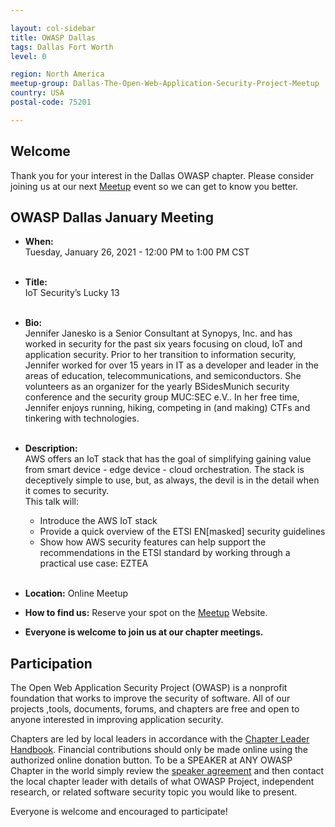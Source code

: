 ```yaml
---

layout: col-sidebar
title: OWASP Dallas
tags: Dallas Fort Worth
level: 0

region: North America
meetup-group: Dallas-The-Open-Web-Application-Security-Project-Meetup
country: USA
postal-code: 75201

---
```


## Welcome
Thank you for your interest in the Dallas OWASP chapter. Please consider joining us at our next [Meetup](https://www.meetup.com/Dallas-The-Open-Web-Application-Security-Project-Meetup/) event so we can get to know you better.

## OWASP Dallas January Meeting
- <b>When:</b><br> Tuesday, January 26, 2021 - 12:00 PM to 1:00 PM CST<br><br>
- <b>Title:</b><br> IoT Security’s Lucky 13<br><br>
- <b>Bio:</b><br> 
Jennifer Janesko is a Senior Consultant at Synopys, Inc. and has worked in security for the past six years focusing on cloud, IoT and application security. Prior to her transition to information security, Jennifer worked for over 15 years in IT as a developer and leader in the areas of education, telecommunications, and semiconductors. She volunteers as an organizer for the yearly BSidesMunich security conference and the security group MUC:SEC e.V.. In her free time, Jennifer enjoys running, hiking, competing in (and making) CTFs and tinkering with technologies.<br><br>
- <b>Description:</b>  
AWS offers an IoT stack that has the goal of simplifying gaining value from smart device - edge device - cloud orchestration. The stack is deceptively simple to use, but, as always, the devil is in the detail when it comes to security.<br>
This talk will:<br> 
  - Introduce the AWS IoT stack<br> 
  - Provide a quick overview of the ETSI EN[masked] security guidelines<br> 
  - Show how AWS security features can help support the recommendations in the ETSI standard by working through a practical use case: EZTEA<br> <br>

- <b>Location:</b>  Online Meetup<br> 
- <b>How to find us:</b>  Reserve your spot on the [Meetup](https://www.meetup.com/Dallas-The-Open-Web-Application-Security-Project-Meetup/) Website.<br> 
- <b>Everyone is welcome to join us at our chapter meetings.</b><br> 

## Participation
The Open Web Application Security Project (OWASP) is a nonprofit foundation that works to improve the security of software. All of our projects ,tools, documents, forums, and chapters are free and open to anyone interested in improving application security. 

Chapters are led by local leaders in accordance with the [Chapter Leader Handbook](/www-policy/rules-of-procedure/chapter-handbook). Financial contributions should only be made online using the authorized online donation button. To be a SPEAKER at ANY OWASP Chapter in the world simply review the [speaker agreement](/www-policy/speaker-agreement) and then contact the local chapter leader with details of what OWASP Project, independent research, or related software security topic you would like to present.

Everyone is welcome and encouraged to participate!

